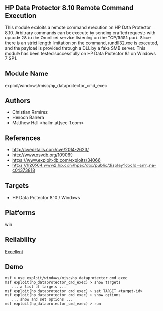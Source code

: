 ## HP Data Protector 8.10 Remote Command Execution

This module exploits a remote command execution on HP Data 
Protector 8.10. Arbitrary commands can be execute by sending 
crafted requests with opcode 28 to the OmniInet service 
listening on the TCP/5555 port. Since there is an strict 
length limitation on the command, rundll32.exe is executed, 
and the payload is provided through a DLL by a fake SMB 
server. This module has been tested successfully on HP Data 
Protector 8.1 on Windows 7 SP1.


## Module Name
exploit/windows/misc/hp_dataprotector_cmd_exec

## Authors
* Christian Ramirez
* Henoch Barrera
* Matthew Hall <hallm[at]sec-1.com>


## References
* http://cvedetails.com/cve/2014-2623/
* http://www.osvdb.org/109069
* https://www.exploit-db.com/exploits/34066
* https://h20564.www2.hp.com/hpsc/doc/public/display?docId=emr_na-c04373818



## Targets
* HP Data Protector 8.10 / Windows


## Platforms
win

## Reliability
[Excellent](https://github.com/rapid7/metasploit-framework/wiki/Exploit-Ranking)

## Demo

```
msf > use exploit/windows/misc/hp_dataprotector_cmd_exec
msf exploit(hp_dataprotector_cmd_exec) > show targets
   ... a list of targets ...
msf exploit(hp_dataprotector_cmd_exec) > set TARGET <target-id>
msf exploit(hp_dataprotector_cmd_exec) > show options
   ... show and set options ...
msf exploit(hp_dataprotector_cmd_exec) > run
```
    
    